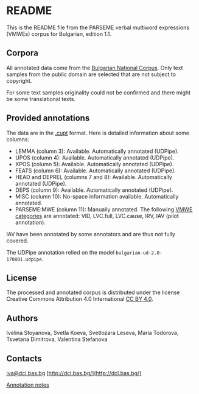 README
======
This is the README file from the PARSEME verbal multiword expressions (VMWEs) corpus for Bulgarian, edition 1.1.


Corpora
-------
All annotated data come from the [Bulgarian National Corpus](http://dcl.bas.bg/bulnc/en/). Only text samples from the public domain are selected that are not subject to copyright.

For some text samples originality could not be confirmed and there might be some translational texts.


Provided annotations
--------------------
The data are in the [.cupt](http://multiword.sourceforge.net/cupt-format) format. Here is detailed information about some columns:

* LEMMA (column 3): Available. Automatically annotated (UDPipe).
* UPOS (column 4): Available. Automatically annotated (UDPipe).
* XPOS (column 5): Available. Automatically annotated (UDPipe).
* FEATS (column 6): Available. Automatically annotated (UDPipe).
* HEAD and DEPREL (columns 7 and 8): Available. Automatically annotated (UDPipe).
* DEPS (column 9): Available. Automatically annotated (UDPipe).
* MISC (column 10): No-space information available. Automatically annotated.
* PARSEME:MWE (column 11): Manually annotated. The following [VMWE categories](http://parsemefr.lif.univ-mrs.fr/parseme-st-guidelines/1.1/?page=030_Categories_of_VMWEs) are annotated: VID, LVC.full, LVC.cause, IRV, IAV (pilot annotation).

IAV have been annotated by some annotators and are thus not fully covered.

The UDPipe annotation relied on the model `bulgarian-ud-2.0-170801.udpipe`.


License
-------
The processed and annotated corpus is distributed under the license Creative Commons Attribution 4.0 International [CC BY 4.0](https://creativecommons.org/licenses/by/4.0/).


Authors
-------
Ivelina Stoyanova, Svetla Koeva, Svetlozara Leseva, Maria Todorova, Tsvetana Dimitrova, Valentina Stefanova


Contacts
--------
iva@dcl.bas.bg
[http://dcl.bas.bg/](http://dcl.bas.bg/)

[Annotation notes](http://dcl.bas.bg/en/parseme-corpus/)
